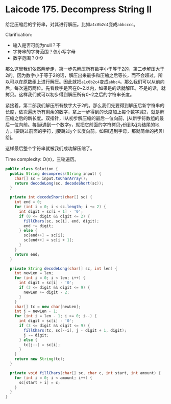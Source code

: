 # Laicode 175. Decompress String II

给定压缩后的字符串，对其进行解压。比如`a1c0b2c4`变成`abbcccc`。

Clarification:
+ 输入是否可能为null？不
+ 字符串的字符范围？仅小写字母
+ 数字范围？0-9

那么这里我们依然两步走，第一步先解压所有数字小于等于2的，第二步解压大于2的。因为数字小于等于2的话，解压出来最多和压缩之后等长，而不会超过，所以可以在原数组上进行解压。因此就把`a1c0b2c4`变成`abbc4`。那么我们可以从前向后，每次遍历两位。先看数字是否在0~2以内，如果是的话就解压。不是的话，就拷贝。这样我们就可以初步得到解压所有0~2之后的字符串长度。

紧接着，第二部我们解压所有数字大于2的。那么我们先要得到解压后新字符串的长度，依次遍历所有剩余的数字，拿上一步得到的长度加上每个数字减2，就是解压缩之后的新长度。双指针，i从初步解压缩的最后一位向前，j从新字符数组的最后一位向前。每当i遇到一个数字`y`，就把它前面的字符拷贝`y`份到以j为结尾的地方。i要跳过前面的字符，j要跳过`y`个长度向前。如果i遇到字母，那就简单的拷贝i给j。

这样最后整个字符串就被我们成功解压缩了。

Time complexity: O(n)，三轮遍历。

```java
public class Solution {
  public String decompress(String input) {
    char[] sc = input.toCharArray();
    return decodeLong(sc, decodeShort(sc));
  }

  private int decodeShort(char[] sc) {
    int end = 0;
    for (int i = 0; i < sc.length; i += 2) {
      int digit = sc[i + 1] - '0';
      if (0 <= digit && digit <= 2) {
        fillChars(sc, sc[i], end, digit);
        end += digit;
      } else {
        sc[end++] = sc[i];
        sc[end++] = sc[i + 1];
      }
    }
    return end;
  }

  private String decodeLong(char[] sc, int len) {
    int newLen = len;
    for (int i = 0; i < len; i++) {
      int digit = sc[i] - '0';
      if (3 <= digit && digit <= 9) {
        newLen += digit - 2;
      }
    }
    char[] tc = new char[newLen];
    int j = newLen - 1;
    for (int i = len - 1; i >= 0; i--) {
      int digit = sc[i] - '0';
      if (3 <= digit && digit <= 9) {
        fillChars(tc, sc[--i], j - digit + 1, digit);
        j -= digit;
      } else {
        tc[j--] = sc[i];
      }
    }
    return new String(tc);
  }

  private void fillChars(char[] sc, char c, int start, int amount) {
    for (int i = 0; i < amount; i++) {
      sc[start + i] = c;
    }
  }
}
```